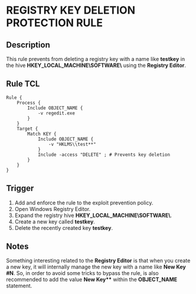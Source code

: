 # REGISTRY KEY DELETION PROTECTION RULE

## Description
This rule prevents from deleting a registry key with a name like **testkey** in the hive **HKEY_LOCAL_MACHINE\\SOFTWARE\\** using the **Registry Editor**.

## Rule TCL
```
Rule {
    Process {
        Include OBJECT_NAME {
            -v regedit.exe
        }
    }
    Target {
        Match KEY {
            Include OBJECT_NAME {
                -v "HKLMS\\test**"
            }
            Include -access "DELETE" ; # Prevents key deletion
        }
    }
}
```

## Trigger
1. Add and enforce the rule to the exploit prevention policy.
2. Open Windows Registry Editor.
3. Expand the registry hive **HKEY_LOCAL_MACHINE\\SOFTWARE\\**.
4. Create a new key called **testkey**.
5. Delete the recently created key **testkey**.

## Notes
Something interesting related to the **Registry Editor** is that when you create a new key, it will internally manage the new key with a name like **New Key #N**. So, in order to avoid some tricks to bypass the rule, is also recommended to add the value **New Key\*\*** within the **OBJECT_NAME** statement.